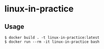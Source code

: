 # linux-in-practice

## Usage
```
$ docker build . -t linux-in-practice:latest
$ docker run --rm -it linux-in-practice bash
```

